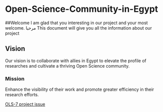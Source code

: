 # Open-Science-Community-in-Egypt
##Welcome
I am glad that you interesting in our project and your most welcome. مرحبا
This document will give you all the information about our project
## Vision
Our vision is to collaborate with allies in Egypt to elevate the profile of researches and cultivate a thriving Open Science community. 
### Mission
Enhance the visibility of their work and promote greater efficiency in their research efforts. 

[ OLS-7 project issue](https://github.com/open-life-science/ols-7/issues/12)
